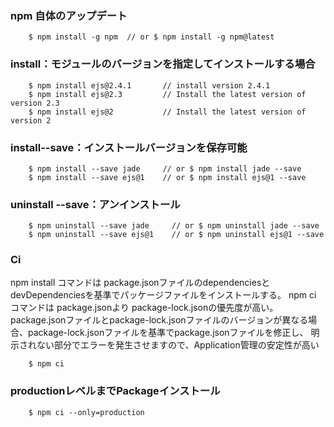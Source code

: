 ### npm 自体のアップデート
```shell
    $ npm install -g npm  // or $ npm install -g npm@latest
```

### install：モジュールのバージョンを指定してインストールする場合
```shell
    $ npm install ejs@2.4.1       // install version 2.4.1
    $ npm install ejs@2.3         // Install the latest version of version 2.3
    $ npm install ejs@2           // Install the latest version of version 2
```

### install--save：インストールバージョンを保存可能
```shell
    $ npm install --save jade     // or $ npm install jade --save
    $ npm install --save ejs@1    // or $ npm install ejs@1 --save
```

### uninstall --save：アンインストール
```shell
    $ npm uninstall --save jade     // or $ npm uninstall jade --save
    $ npm uninstall --save ejs@1    // or $ npm uninstall ejs@1 --save
```

### Ci
npm install コマンドは package.jsonファイルのdependenciesとdevDependenciesを基準でパッケージファイルをインストールする。
npm ci コマンドは package.jsonより package-lock.jsonの優先度が高い。
package.jsonファイルとpackage-lock.jsonファイルのバージョンが異なる場合、package-lock.jsonファイルを基準でpackage.jsonファイルを修正し、
明示されない部分でエラーを発生させますので、Application管理の安定性が高い
```shell
    $ npm ci  
```

### productionレベルまでPackageインストール
```shell
    $ npm ci --only=production    
```
